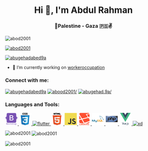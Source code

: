 <h1 align="center">Hi 👋, I'm Abdul Rahman</h1>
<h3 align="center">🔴Palestine - Gaza 🇵🇸✌</h3>

<p align="left"> <img src="https://komarev.com/ghpvc/?username=abod2001&label=Profile%20views&color=0e75b6&style=flat" alt="abod2001" /> </p>

<p align="left"> <a href="https://github.com/ryo-ma/github-profile-trophy"><img src="https://github-profile-trophy.vercel.app/?username=abod2001" alt="abod2001" /></a> </p>

<p align="left"> <a href="https://twitter.com/abugehadabed9a" target="blank"><img src="https://img.shields.io/twitter/follow/abugehadabed9a?logo=twitter&style=for-the-badge" alt="abugehadabed9a" /></a> </p>

- 🔭 I’m currently working on [workeroccupation](https://github.com/abod2001/workeroccupation)

<h3 align="left">Connect with me:</h3>
<p align="left">
<a href="https://twitter.com/abugehadabed9a" target="blank"><img align="center" src="https://raw.githubusercontent.com/rahuldkjain/github-profile-readme-generator/master/src/images/icons/Social/twitter.svg" alt="abugehadabed9a" height="30" width="40" /></a>
<a href="https://linkedin.com/in/abood2001/" target="blank"><img align="center" src="https://raw.githubusercontent.com/rahuldkjain/github-profile-readme-generator/master/src/images/icons/Social/linked-in-alt.svg" alt="abood2001/" height="30" width="40" /></a>
<a href="https://fb.com/abugehad.9a/" target="blank"><img align="center" src="https://raw.githubusercontent.com/rahuldkjain/github-profile-readme-generator/master/src/images/icons/Social/facebook.svg" alt="abugehad.9a/" height="30" width="40" /></a>
</p>

<h3 align="left">Languages and Tools:</h3>
<p align="left"> <a href="https://getbootstrap.com" target="_blank" rel="noreferrer"> <img src="https://raw.githubusercontent.com/devicons/devicon/master/icons/bootstrap/bootstrap-plain-wordmark.svg" alt="bootstrap" width="40" height="40"/> </a> <a href="https://www.w3schools.com/css/" target="_blank" rel="noreferrer"> <img src="https://raw.githubusercontent.com/devicons/devicon/master/icons/css3/css3-original-wordmark.svg" alt="css3" width="40" height="40"/> </a> <a href="https://flutter.dev" target="_blank" rel="noreferrer"> <img src="https://www.vectorlogo.zone/logos/flutterio/flutterio-icon.svg" alt="flutter" width="40" height="40"/> </a> <a href="https://www.w3.org/html/" target="_blank" rel="noreferrer"> <img src="https://raw.githubusercontent.com/devicons/devicon/master/icons/html5/html5-original-wordmark.svg" alt="html5" width="40" height="40"/> </a> <a href="https://developer.mozilla.org/en-US/docs/Web/JavaScript" target="_blank" rel="noreferrer"> <img src="https://raw.githubusercontent.com/devicons/devicon/master/icons/javascript/javascript-original.svg" alt="javascript" width="40" height="40"/> </a> <a href="https://laravel.com/" target="_blank" rel="noreferrer"> <img src="https://raw.githubusercontent.com/devicons/devicon/master/icons/laravel/laravel-plain-wordmark.svg" alt="laravel" width="40" height="40"/> </a> <a href="https://www.mysql.com/" target="_blank" rel="noreferrer"> <img src="https://raw.githubusercontent.com/devicons/devicon/master/icons/mysql/mysql-original-wordmark.svg" alt="mysql" width="40" height="40"/> </a> <a href="https://www.php.net" target="_blank" rel="noreferrer"> <img src="https://raw.githubusercontent.com/devicons/devicon/master/icons/php/php-original.svg" alt="php" width="40" height="40"/> </a> <a href="https://vuejs.org/" target="_blank" rel="noreferrer"> <img src="https://raw.githubusercontent.com/devicons/devicon/master/icons/vuejs/vuejs-original-wordmark.svg" alt="vuejs" width="40" height="40"/> </a> <a href="https://www.adobe.com/products/xd.html" target="_blank" rel="noreferrer"> <img src="https://cdn.worldvectorlogo.com/logos/adobe-xd.svg" alt="xd" width="40" height="40"/> </a> </p>

<p><img align="left" src="https://github-readme-stats.vercel.app/api/top-langs?username=abod2001&show_icons=true&theme=gruvbox&locale=en&layout=compact" alt="abod2001" /></p>

<p>&nbsp;<img align="center" src="https://github-readme-stats.vercel.app/api?username=abod2001&show_icons=true&theme=tokyonight&locale=en" alt="abod2001" /></p>

<p><img align="center" src="https://github-readme-streak-stats.herokuapp.com/?user=abod2001&" alt="abod2001" /></p>


